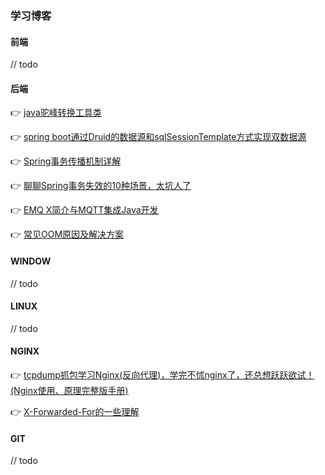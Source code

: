 ### 学习博客


#### 前端
// todo


#### 后端
👉 [java驼峰转换工具类](https://blog.csdn.net/kanglong129/article/details/98218871)


👉 [spring boot通过Druid的数据源和sqlSessionTemplate方式实现双数据源](https://blog.csdn.net/qq_32157851/article/details/101675197)


👉 [Spring事务传播机制详解](https://blog.csdn.net/qq_26323323/article/details/81908955)


👉 [聊聊Spring事务失效的10种场景，太坑人了](https://juejin.cn/post/7023296582078431246)


👉 [EMQ X简介与MQTT集成Java开发](https://blog.csdn.net/weixin_43847022/article/details/111885555)


👉 [常见OOM原因及解决方案](http://pdf.sonin.cn?file=常见OOM原因及解决方案.pdf)


#### WINDOW
// todo


#### LINUX
// todo


#### NGINX
👉 [tcpdump抓包学习Nginx(反向代理)，学完不怵nginx了，还总想跃跃欲试！(Nginx使用、原理完整版手册)](https://juejin.cn/post/7070269868553011230)


👉 [X-Forwarded-For的一些理解](https://blog.csdn.net/zyhmz/article/details/82505344)


#### GIT
// todo
